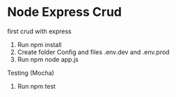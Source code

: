 # Node Express Crud
first crud with express

1. Run npm install
2. Create folder Config and files .env.dev and .env.prod
3. Run npm node app.js

Testing (Mocha)
1. Run npm test
